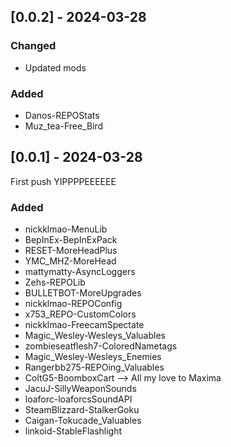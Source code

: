 ## [0.0.2] - 2024-03-28

### Changed

- Updated mods

### Added

- Danos-REPOStats
- Muz_tea-Free_Bird

## [0.0.1] - 2024-03-28

First push YIPPPPEEEEEE

### Added

- nickklmao-MenuLib
- BepInEx-BepInExPack
- RESET-MoreHeadPlus
- YMC_MHZ-MoreHead
- mattymatty-AsyncLoggers
- Zehs-REPOLib
- BULLETBOT-MoreUpgrades
- nickklmao-REPOConfig
- x753_REPO-CustomColors
- nickklmao-FreecamSpectate
- Magic_Wesley-Wesleys_Valuables
- zombieseatflesh7-ColoredNametags
- Magic_Wesley-Wesleys_Enemies
- Rangerbb275-REPOing_Valuables
- ColtG5-BoomboxCart --> All my love to Maxima
- JacuJ-SillyWeaponSounds
- loaforc-loaforcsSoundAPI
- SteamBlizzard-StalkerGoku
- Caigan-Tokucade_Valuables
- linkoid-StableFlashlight

